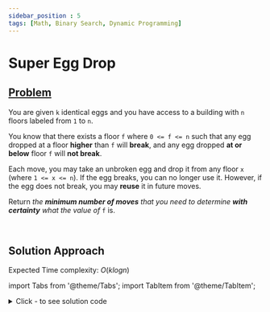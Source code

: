 ```yaml
---
sidebar_position : 5
tags: [Math, Binary Search, Dynamic Programming]
---
```


# Super Egg Drop

## [Problem](https://leetcode.com/problems/super-egg-drop/)

<p>You are given <code>k</code> identical eggs and you have access to a building with <code>n</code> floors labeled from <code>1</code> to <code>n</code>.</p>

<p>You know that there exists a floor <code>f</code> where <code>0 &lt;= f &lt;= n</code> such that any egg dropped at a floor <strong>higher</strong> than <code>f</code> will <strong>break</strong>, and any egg dropped <strong>at or below</strong> floor <code>f</code> will <strong>not break</strong>.</p>

<p>Each move, you may take an unbroken egg and drop it from any floor <code>x</code> (where <code>1 &lt;= x &lt;= n</code>). If the egg breaks, you can no longer use it. However, if the egg does not break, you may <strong>reuse</strong> it in future moves.</p>

<p>Return <em>the <strong>minimum number of moves</strong> that you need to determine <strong>with certainty</strong> what the value of </em><code>f</code> is.</p>

<p>&nbsp;</p>


## Solution Approach

Expected Time complexity: $O(klogn)$

import Tabs from '@theme/Tabs';
import TabItem from '@theme/TabItem';

<details><summary>Click - to see solution code</summary>

<Tabs>
<TabItem value="cpp" label="C++">

```cpp
class Solution {
   public:
    int binomialCoeff(int x, int k, int n) {
        int sum = 0;
        int t = 1;
        for (int i = 1; i <= k; i++) {
            t *= x - i + 1;
            t /= i;
            sum += t;
            if (sum > n) return n;
        }
        return sum;
    }

    int superEggDrop(int k, int n) {
        int l = 1, h = n;
        while (l < h) {
            int mid = (l + h) / 2;
            if (binomialCoeff(mid, k, n) < n) {
                l = mid + 1;
            } else
                h = mid;
        }
        return l;
    }
};
```
</TabItem>
</Tabs>

</details>

